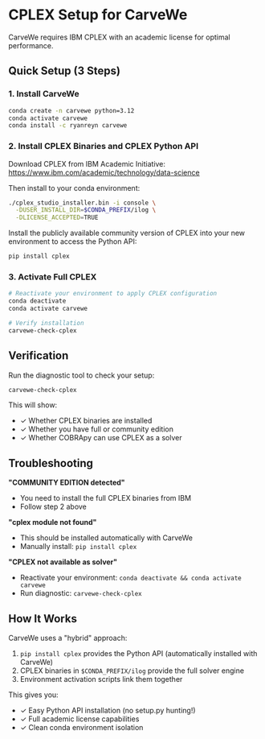 # CPLEX Setup for CarveWe

CarveWe requires IBM CPLEX with an academic license for optimal performance.

## Quick Setup (3 Steps)

### 1. Install CarveWe
```bash
conda create -n carvewe python=3.12
conda activate carvewe
conda install -c ryanreyn carvewe
```

### 2. Install CPLEX Binaries and CPLEX Python API
Download CPLEX from IBM Academic Initiative:
https://www.ibm.com/academic/technology/data-science

Then install to your conda environment:
```bash
./cplex_studio_installer.bin -i console \
  -DUSER_INSTALL_DIR=$CONDA_PREFIX/ilog \
  -DLICENSE_ACCEPTED=TRUE
```

Install the publicly available community version of CPLEX into your new environment to access the Python API:
```bash
pip install cplex
```

### 3. Activate Full CPLEX
```bash
# Reactivate your environment to apply CPLEX configuration
conda deactivate
conda activate carvewe

# Verify installation
carvewe-check-cplex
```

## Verification
Run the diagnostic tool to check your setup:
```bash
carvewe-check-cplex
```

This will show:
- ✓ Whether CPLEX binaries are installed
- ✓ Whether you have full or community edition
- ✓ Whether COBRApy can use CPLEX as a solver

## Troubleshooting

**"COMMUNITY EDITION detected"**
- You need to install the full CPLEX binaries from IBM
- Follow step 2 above

**"cplex module not found"**
- This should be installed automatically with CarveWe
- Manually install: `pip install cplex`

**"CPLEX not available as solver"**
- Reactivate your environment: `conda deactivate && conda activate carvewe`
- Run diagnostic: `carvewe-check-cplex`

## How It Works

CarveWe uses a "hybrid" approach:
1. `pip install cplex` provides the Python API (automatically installed with CarveWe)
2. CPLEX binaries in `$CONDA_PREFIX/ilog` provide the full solver engine
3. Environment activation scripts link them together

This gives you:
- ✓ Easy Python API installation (no setup.py hunting!)
- ✓ Full academic license capabilities
- ✓ Clean conda environment isolation